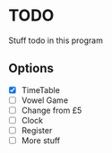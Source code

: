 # TODO

Stuff todo in this program

## Options

- [X] TimeTable
- [ ] Vowel Game
- [ ] Change from £5
- [ ] Clock
- [ ] Register
- [ ] More stuff
